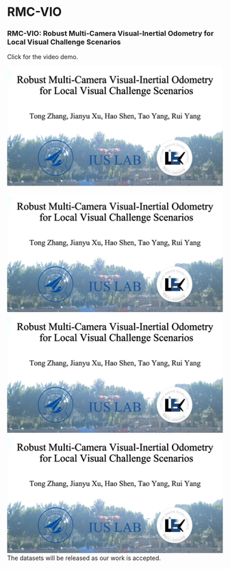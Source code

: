 # RMC-VIO

### RMC-VIO: Robust Multi-Camera Visual-Inertial Odometry for Local Visual Challenge Scenarios

Click for the video demo.

[![Video Demo](./img/out.jpg)](https://youtu.be/fVwBnhHjAYs)



![data](./img/out.jpg) ![data](./img/out.jpg) ![data](./img/out.jpg)
The datasets  will be released as our work is accepted.

